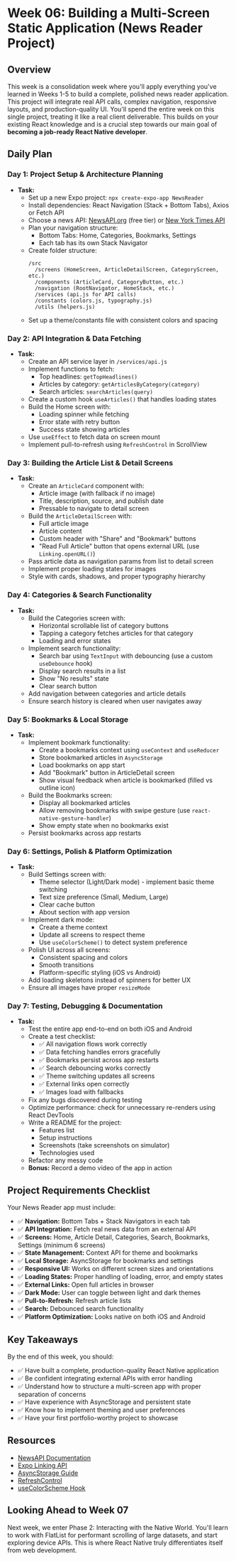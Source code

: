 # Week 06: Building a Multi-Screen Static Application (News Reader Project)

## Overview

This week is a consolidation week where you'll apply everything you've learned in Weeks 1-5 to build a complete, polished news reader application. This project will integrate real API calls, complex navigation, responsive layouts, and production-quality UI. You'll spend the entire week on this single project, treating it like a real client deliverable. This builds on your existing React knowledge and is a crucial step towards our main goal of **becoming a job-ready React Native developer**.

## Daily Plan

### Day 1: Project Setup & Architecture Planning
*   **Task:**
    - Set up a new Expo project: `npx create-expo-app NewsReader`
    - Install dependencies: React Navigation (Stack + Bottom Tabs), Axios or Fetch API
    - Choose a news API: [NewsAPI.org](https://newsapi.org/) (free tier) or [New York Times API](https://developer.nytimes.com/)
    - Plan your navigation structure:
      - Bottom Tabs: Home, Categories, Bookmarks, Settings
      - Each tab has its own Stack Navigator
    - Create folder structure:
      ```
      /src
        /screens (HomeScreen, ArticleDetailScreen, CategoryScreen, etc.)
        /components (ArticleCard, CategoryButton, etc.)
        /navigation (RootNavigator, HomeStack, etc.)
        /services (api.js for API calls)
        /constants (colors.js, typography.js)
        /utils (helpers.js)
      ```
    - Set up a theme/constants file with consistent colors and spacing

### Day 2: API Integration & Data Fetching
*   **Task:**
    - Create an API service layer in `/services/api.js`
    - Implement functions to fetch:
      - Top headlines: `getTopHeadlines()`
      - Articles by category: `getArticlesByCategory(category)`
      - Search articles: `searchArticles(query)`
    - Create a custom hook `useArticles()` that handles loading states
    - Build the Home screen with:
      - Loading spinner while fetching
      - Error state with retry button
      - Success state showing articles
    - Use `useEffect` to fetch data on screen mount
    - Implement pull-to-refresh using `RefreshControl` in ScrollView

### Day 3: Building the Article List & Detail Screens
*   **Task:**
    - Create an `ArticleCard` component with:
      - Article image (with fallback if no image)
      - Title, description, source, and publish date
      - Pressable to navigate to detail screen
    - Build the `ArticleDetailScreen` with:
      - Full article image
      - Article content
      - Custom header with "Share" and "Bookmark" buttons
      - "Read Full Article" button that opens external URL (use `Linking.openURL()`)
    - Pass article data as navigation params from list to detail screen
    - Implement proper loading states for images
    - Style with cards, shadows, and proper typography hierarchy

### Day 4: Categories & Search Functionality
*   **Task:**
    - Build the Categories screen with:
      - Horizontal scrollable list of category buttons
      - Tapping a category fetches articles for that category
      - Loading and error states
    - Implement search functionality:
      - Search bar using `TextInput` with debouncing (use a custom `useDebounce` hook)
      - Display search results in a list
      - Show "No results" state
      - Clear search button
    - Add navigation between categories and article details
    - Ensure search history is cleared when user navigates away

### Day 5: Bookmarks & Local Storage
*   **Task:**
    - Implement bookmark functionality:
      - Create a bookmarks context using `useContext` and `useReducer`
      - Store bookmarked articles in `AsyncStorage`
      - Load bookmarks on app start
      - Add "Bookmark" button in ArticleDetail screen
      - Show visual feedback when article is bookmarked (filled vs outline icon)
    - Build the Bookmarks screen:
      - Display all bookmarked articles
      - Allow removing bookmarks with swipe gesture (use `react-native-gesture-handler`)
      - Show empty state when no bookmarks exist
    - Persist bookmarks across app restarts

### Day 6: Settings, Polish & Platform Optimization
*   **Task:**
    - Build Settings screen with:
      - Theme selector (Light/Dark mode) - implement basic theme switching
      - Text size preference (Small, Medium, Large)
      - Clear cache button
      - About section with app version
    - Implement dark mode:
      - Create a theme context
      - Update all screens to respect theme
      - Use `useColorScheme()` to detect system preference
    - Polish UI across all screens:
      - Consistent spacing and colors
      - Smooth transitions
      - Platform-specific styling (iOS vs Android)
    - Add loading skeletons instead of spinners for better UX
    - Ensure all images have proper `resizeMode`

### Day 7: Testing, Debugging & Documentation
*   **Task:**
    - Test the entire app end-to-end on both iOS and Android
    - Create a test checklist:
      - ✅ All navigation flows work correctly
      - ✅ Data fetching handles errors gracefully
      - ✅ Bookmarks persist across app restarts
      - ✅ Search debouncing works correctly
      - ✅ Theme switching updates all screens
      - ✅ External links open correctly
      - ✅ Images load with fallbacks
    - Fix any bugs discovered during testing
    - Optimize performance: check for unnecessary re-renders using React DevTools
    - Write a README for the project:
      - Features list
      - Setup instructions
      - Screenshots (take screenshots on simulator)
      - Technologies used
    - Refactor any messy code
    - **Bonus:** Record a demo video of the app in action

## Project Requirements Checklist

Your News Reader app must include:

- ✅ **Navigation:** Bottom Tabs + Stack Navigators in each tab
- ✅ **API Integration:** Fetch real news data from an external API
- ✅ **Screens:** Home, Article Detail, Categories, Search, Bookmarks, Settings (minimum 6 screens)
- ✅ **State Management:** Context API for theme and bookmarks
- ✅ **Local Storage:** AsyncStorage for bookmarks and settings
- ✅ **Responsive UI:** Works on different screen sizes and orientations
- ✅ **Loading States:** Proper handling of loading, error, and empty states
- ✅ **External Links:** Open full articles in browser
- ✅ **Dark Mode:** User can toggle between light and dark themes
- ✅ **Pull-to-Refresh:** Refresh article lists
- ✅ **Search:** Debounced search functionality
- ✅ **Platform Optimization:** Looks native on both iOS and Android

## Key Takeaways

By the end of this week, you should:
- ✅ Have built a complete, production-quality React Native application
- ✅ Be confident integrating external APIs with error handling
- ✅ Understand how to structure a multi-screen app with proper separation of concerns
- ✅ Have experience with AsyncStorage and persistent state
- ✅ Know how to implement theming and user preferences
- ✅ Have your first portfolio-worthy project to showcase

## Resources

- [NewsAPI Documentation](https://newsapi.org/docs)
- [Expo Linking API](https://docs.expo.dev/versions/latest/sdk/linking/)
- [AsyncStorage Guide](https://react-native-async-storage.github.io/async-storage/)
- [RefreshControl](https://reactnative.dev/docs/refreshcontrol)
- [useColorScheme Hook](https://reactnative.dev/docs/usecolorscheme)

## Looking Ahead to Week 07

Next week, we enter Phase 2: Interacting with the Native World. You'll learn to work with FlatList for performant scrolling of large datasets, and start exploring device APIs. This is where React Native truly differentiates itself from web development.
